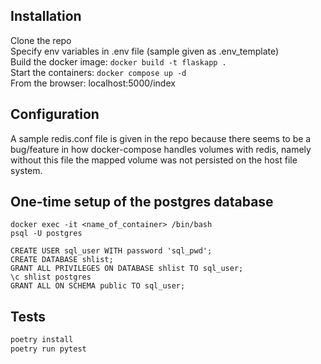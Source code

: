 ## Installation
Clone the repo  
Specify env variables in .env file (sample given as .env_template)  
Build the docker image: ```docker build -t flaskapp .```  
Start the containers: ```docker compose up -d```  
From the browser: localhost:5000/index  

## Configuration
A sample redis.conf file is given in the repo because there seems to be a 
bug/feature in how docker-compose handles volumes with redis, namely without 
this file the mapped volume was not persisted on the host file system.

## One-time setup of the postgres database
```docker exec -it <name_of_container> /bin/bash```  
```psql -U postgres```  
```psql
CREATE USER sql_user WITH password 'sql_pwd';
CREATE DATABASE shlist;
GRANT ALL PRIVILEGES ON DATABASE shlist TO sql_user;
\c shlist postgres
GRANT ALL ON SCHEMA public TO sql_user;
```

## Tests
```bash
poetry install
poetry run pytest
```
